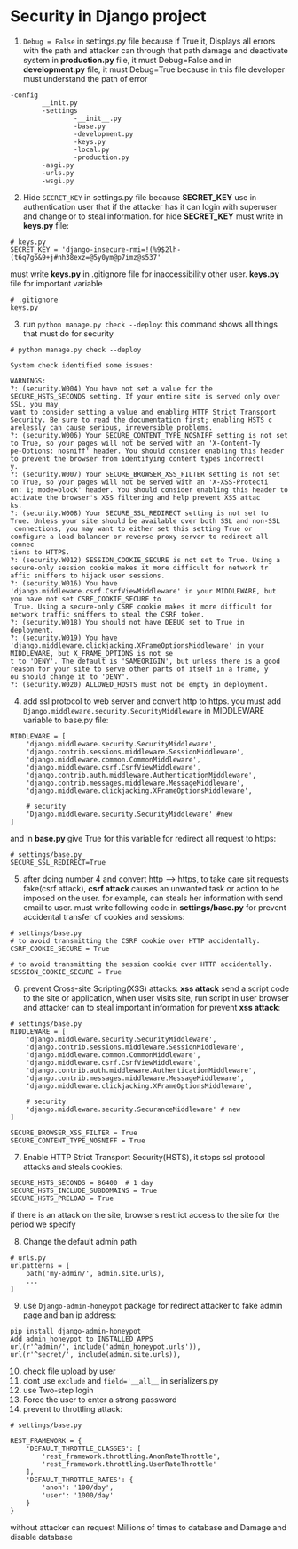# Security in Django project

1. `Debug = False` in settings.py file because if True it,
Displays all errors with the path and attacker can through that path 
damage and deactivate system
in **production.py** file, it must Debug=False and 
in **development.py** file, it must Debug=True because 
in this file developer must understand the path of error 
```
-config
        __init.py
        -settings
                -__init__.py
                -base.py
                -development.py
                -keys.py
                -local.py
                -production.py
        -asgi.py
        -urls.py
        -wsgi.py
```

2. Hide `SECRET_KEY` in settings.py file because **SECRET_KEY** use in authentication user 
that if the attacker has it can login with superuser and change or to steal information.
for hide **SECRET_KEY** must write in **keys.py** file:
```
# keys.py
SECRET_KEY = 'django-insecure-rmi=!(%9$2lh-(t6q7g6&9+j#nh38exz=@5y0ym@p7imz@s537'
```
must write **keys.py** in .gitignore file for inaccessibility other user.
**keys.py** file for important variable
```
# .gitignore
keys.py
```
3. run `python manage.py check --deploy`: this command shows all things that must 
do for security
```
# python manage.py check --deploy

System check identified some issues:

WARNINGS:
?: (security.W004) You have not set a value for the SECURE_HSTS_SECONDS setting. If your entire site is served only over SSL, you may
want to consider setting a value and enabling HTTP Strict Transport Security. Be sure to read the documentation first; enabling HSTS c
arelessly can cause serious, irreversible problems.
?: (security.W006) Your SECURE_CONTENT_TYPE_NOSNIFF setting is not set to True, so your pages will not be served with an 'X-Content-Ty
pe-Options: nosniff' header. You should consider enabling this header to prevent the browser from identifying content types incorrectl
y.
?: (security.W007) Your SECURE_BROWSER_XSS_FILTER setting is not set to True, so your pages will not be served with an 'X-XSS-Protecti
on: 1; mode=block' header. You should consider enabling this header to activate the browser's XSS filtering and help prevent XSS attac
ks.
?: (security.W008) Your SECURE_SSL_REDIRECT setting is not set to True. Unless your site should be available over both SSL and non-SSL
 connections, you may want to either set this setting True or configure a load balancer or reverse-proxy server to redirect all connec
tions to HTTPS.
?: (security.W012) SESSION_COOKIE_SECURE is not set to True. Using a secure-only session cookie makes it more difficult for network tr
affic sniffers to hijack user sessions.
?: (security.W016) You have 'django.middleware.csrf.CsrfViewMiddleware' in your MIDDLEWARE, but you have not set CSRF_COOKIE_SECURE to
 True. Using a secure-only CSRF cookie makes it more difficult for network traffic sniffers to steal the CSRF token.
?: (security.W018) You should not have DEBUG set to True in deployment.
?: (security.W019) You have 'django.middleware.clickjacking.XFrameOptionsMiddleware' in your MIDDLEWARE, but X_FRAME_OPTIONS is not se
t to 'DENY'. The default is 'SAMEORIGIN', but unless there is a good reason for your site to serve other parts of itself in a frame, y
ou should change it to 'DENY'.
?: (security.W020) ALLOWED_HOSTS must not be empty in deployment.
```
4. add ssl protocol to web server and convert http to https.
you must add `Django.middleware.security.SecurityMiddleware` in MIDDLEWARE variable to base.py file:
```
MIDDLEWARE = [
    'django.middleware.security.SecurityMiddleware',
    'django.contrib.sessions.middleware.SessionMiddleware',
    'django.middleware.common.CommonMiddleware',
    'django.middleware.csrf.CsrfViewMiddleware',
    'django.contrib.auth.middleware.AuthenticationMiddleware',
    'django.contrib.messages.middleware.MessageMiddleware',
    'django.middleware.clickjacking.XFrameOptionsMiddleware',
    
    # security 
    'Django.middleware.security.SecurityMiddleware' #new
]
```
and in **base.py** give True for this variable for redirect all request to https:
```
# settings/base.py
SECURE_SSL_REDIRECT=True
```
5. after doing number 4 and convert http --> https,
to take care sit requests fake(csrf attack),
**csrf attack** causes an unwanted task or action to be imposed 
on the user. for example, can steals her information with send email to user.
must write following code in **settings/base.py** for prevent accidental transfer of cookies and sessions:
```
# settings/base.py
# to avoid transmitting the CSRF cookie over HTTP accidentally.
CSRF_COOKIE_SECURE = True

# to avoid transmitting the session cookie over HTTP accidentally.
SESSION_COOKIE_SECURE = True
```
6. prevent Cross-site Scripting(XSS) attacks:
**xss attack** send a script code to the site or application, when user visits site,
run script in user browser and attacker can to steal important information
for prevent **xss attack**:
```
# settings/base.py
MIDDLEWARE = [
    'django.middleware.security.SecurityMiddleware',
    'django.contrib.sessions.middleware.SessionMiddleware',
    'django.middleware.common.CommonMiddleware',
    'django.middleware.csrf.CsrfViewMiddleware',
    'django.contrib.auth.middleware.AuthenticationMiddleware',
    'django.contrib.messages.middleware.MessageMiddleware',
    'django.middleware.clickjacking.XFrameOptionsMiddleware',

    # security
    'django.middleware.security.SecuranceMiddleware' # new
]

SECURE_BROWSER_XSS_FILTER = True
SECURE_CONTENT_TYPE_NOSNIFF = True
``` 
7. Enable HTTP Strict Transport Security(HSTS), 
it stops ssl protocol attacks and steals cookies:
```
SECURE_HSTS_SECONDS = 86400  # 1 day
SECURE_HSTS_INCLUDE_SUBDOMAINS = True
SECURE_HSTS_PRELOAD = True
```
if there is an attack on the site, browsers restrict access to the site
for the period we specify

8. Change the default admin path 
```
# urls.py
urlpatterns = [
    path('my-admin/', admin.site.urls),
    ...
]
```
9. use `Django-admin-honeypot` package for redirect attacker to fake admin page
and ban ip address:
```
pip install django-admin-honeypot
Add admin_honeypot to INSTALLED_APPS
url(r'^admin/', include('admin_honeypot.urls')),
url(r'^secret/', include(admin.site.urls)),
```
10. check file upload by user
11. dont use `exclude` and `field='__all__` in serializers.py
12. use Two-step login 
13. Force the user to enter a strong password
14. prevent to throttling attack:
```
# settings/base.py

REST_FRAMEWORK = {
    'DEFAULT_THROTTLE_CLASSES': [
        'rest_framework.throttling.AnonRateThrottle',
        'rest_framework.throttling.UserRateThrottle'
    ],
    'DEFAULT_THROTTLE_RATES': {
        'anon': '100/day',
        'user': '1000/day'
    }
}
``` 
without attacker can request Millions of times to database and Damage and disable database 